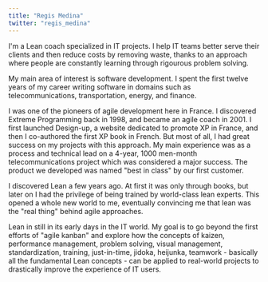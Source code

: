 ```yaml
---
title: "Regis Medina"
twitter: "regis_medina"
---
```


I'm a Lean coach specialized in IT projects. I help IT teams better
serve their clients and then reduce costs by removing waste, thanks to
an approach where people are constantly learning through rigourous
problem solving.

My main area of interest is software development. I spent the first
twelve years of my career writing software in domains such as
telecommunications, transportation, energy, and finance.

I was one of the pioneers of agile development here in France. I
discovered Extreme Programming back in 1998, and became an agile coach
in 2001. I first launched Design-up, a website dedicated to promote XP
in France, and then I co-authored the first XP book in French. But most
of all, I had great success on my projects with this approach. My main
experience was as a process and technical lead on a 4-year, 1000
men-month telecommunications project which was considered a major
success. The product we developed was named "best in class" by our first
customer.

I discovered Lean a few years ago. At first it was only through books,
but later on I had the privilege of being trained by world-class lean
experts. This opened a whole new world to me, eventually convincing me
that lean was the "real thing" behind agile approaches.

Lean in still in its early days in the IT world. My goal is to go beyond
the first efforts of "agile kanban" and explore how the concepts of
kaizen, performance management, problem solving, visual management,
standardization, training, just-in-time, jidoka, heijunka, teamwork -
basically all the fundamental Lean concepts - can be applied to
real-world projects to drastically improve the experience of IT users.
